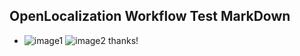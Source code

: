 ## OpenLocalization Workflow Test MarkDown
* ![image1](.\fd73f35e-96b4-431b-bbfd-2d21536803df.PNG)   ![image2](.\1cb4760b-89e3-44e9-a42c-5b885c98dfd2.png) 
thanks!